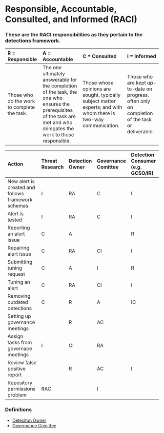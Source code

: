 # Responsible, Accountable, Consulted, and Informed (RACI)


### These are the RACI responsibilities as they pertain to the detections framework.


| R = Responsible | A = Accountable|C = Consulted | I = Informed |
| :-------------- | :------------- | :----------- | :----------- |
|Those who do the work to complete the task.| The one ultimately answerable for the completion of the task, the one who ensures the prerequisites of the task are met and who delegates the work to those responsible.|	Those whose opinions are sought, typically subject matter experts; and with whom there is two-way communication.|Those who are kept up-to-date on progress, often only on completion of the task or deliverable.|

| Action|Threat Research | Detection Owner | Governance Comittee | Detection Consumer (e.g. GCSO/IR) | 
| :---- | :------------- | :-------------- | :------------------ | :------ |
| New alert is created and follows framework schemas     | I |	RA |	C | I |
| Alert is tested                 | I | RA |  C | I |
| Reporting an alert issue        | C | A  |    | R |
| Repairing alert issue           | C | RA | CI | I |
| Submitting tuning request       | C | A  | I  | R |
| Tuning an alert                 | C | RA | CI | I |
| Removing outdated detections    | C | R  | A   | IC |
| Setting up governance meetings  |   | R  | AC |  |
| Assign tasks from governace meetings | I | CI | RA | |
| Review false positive report    |   | R  | AC | I |
| Repository permissions problem	| RAC |  |  I |   |

### Definitions
* [Deteciton Owner](https://github.com/gdcorp-infosec/security-detections-framework/blob/main/documentation/Governance-security_detections_framework.md#detection-owners)
* [Governance Comittee](https://github.com/gdcorp-infosec/security-detections-framework/blob/main/documentation/Governance-security_detections_framework.md#governance-committee)
